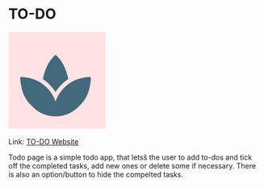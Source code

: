 
# TO-DO

![Logo](https://github.com/lauraz-15/mindful-life/blob/main/assets/readme_images/android-chrome-192x192.png)

Link: [TO-DO Website](https://lauraz-15.github.io/to-do/)

Todo page is a simple todo app, that letsš the user to add to-dos and tick off the completed tasks, add new ones or delete some if necessary.
There is also an option/button to hide the compelted tasks. 

